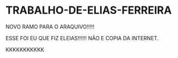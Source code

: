 



# TRABALHO-DE-ELIAS-FERREIRA
NOVO RAMO PARA O ARAQUIVO!!!!!










ESSE FOI EU QUE FIZ ELEIAS!!!!!!
NÃO E COPIA DA INTERNET.

KKKKKKKKKKK
